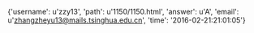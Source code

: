 {'username': u'zzy13', 'path': u'1150/1150.html', 'answer': u'A', 'email': u'zhangzheyu13@mails.tsinghua.edu.cn', 'time': '2016-02-21:21:01:05'}